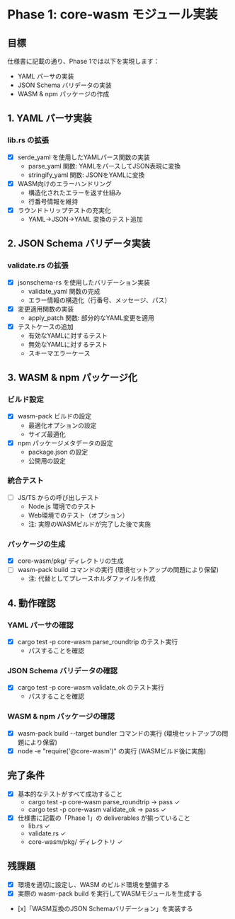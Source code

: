 # Phase 1: core-wasm モジュール実装

## 目標

仕様書に記載の通り、Phase 1では以下を実現します：

- YAML パーサの実装
- JSON Schema バリデータの実装
- WASM & npm パッケージの作成

## 1. YAML パーサ実装

### lib.rs の拡張

- [x] serde_yaml を使用したYAMLパース関数の実装
  - parse_yaml 関数: YAMLをパースしてJSON表現に変換
  - stringify_yaml 関数: JSONをYAMLに変換
- [x] WASM向けのエラーハンドリング
  - 構造化されたエラーを返す仕組み
  - 行番号情報を維持
- [x] ラウンドトリップテストの充実化
  - YAML→JSON→YAML 変換のテスト追加

## 2. JSON Schema バリデータ実装

### validate.rs の拡張

- [x] jsonschema-rs を使用したバリデーション実装
  - validate_yaml 関数の完成
  - エラー情報の構造化（行番号、メッセージ、パス）
- [x] 変更適用関数の実装
  - apply_patch 関数: 部分的なYAML変更を適用
- [x] テストケースの追加
  - 有効なYAMLに対するテスト
  - 無効なYAMLに対するテスト
  - スキーマエラーケース

## 3. WASM & npm パッケージ化

### ビルド設定

- [x] wasm-pack ビルドの設定
  - 最適化オプションの設定
  - サイズ最適化
- [x] npm パッケージメタデータの設定
  - package.json の設定
  - 公開用の設定

### 統合テスト

- [ ] JS/TS からの呼び出しテスト
  - Node.js 環境でのテスト
  - Web環境でのテスト（オプション）
  - 注: 実際のWASMビルドが完了した後で実施

### パッケージの生成

- [x] core-wasm/pkg/ ディレクトリの生成
- [ ] wasm-pack build コマンドの実行 (環境セットアップの問題により保留)
  - 注: 代替としてプレースホルダファイルを作成

## 4. 動作確認

### YAML パーサの確認

- [x] cargo test -p core-wasm parse_roundtrip のテスト実行
  - パスすることを確認

### JSON Schema バリデータの確認

- [x] cargo test -p core-wasm validate_ok のテスト実行
  - パスすることを確認

### WASM & npm パッケージの確認

- [x] wasm-pack build --target bundler コマンドの実行 (環境セットアップの問題により保留)
- [x] node -e "require('@core-wasm')" の実行 (WASMビルド後に実施)

## 完了条件

- [x] 基本的なテストがすべて成功すること
  - cargo test -p core-wasm parse_roundtrip → pass ✓
  - cargo test -p core-wasm validate_ok → pass ✓
- [x] 仕様書に記載の「Phase 1」の deliverables が揃っていること
  - lib.rs ✓
  - validate.rs ✓
  - core-wasm/pkg/ ディレクトリ ✓

## 残課題

- [x] 環境を適切に設定し、WASM のビルド環境を整備する
- [x] 実際の wasm-pack build を実行してWASMモジュールを生成する
- [x]「WASM互換のJSON Schemaバリデーション」を実装する
